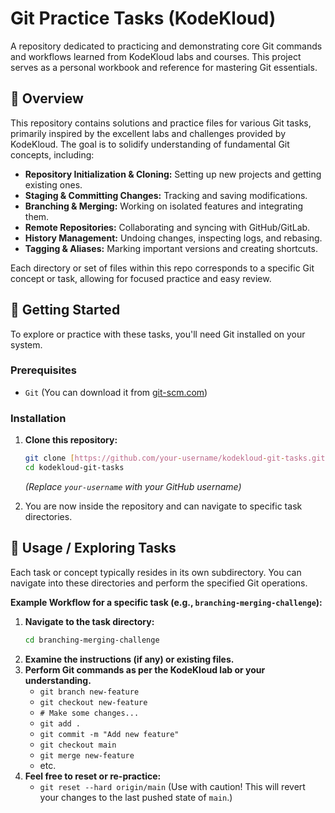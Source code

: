 # Git Practice Tasks (KodeKloud)

A repository dedicated to practicing and demonstrating core Git commands and workflows learned from KodeKloud labs and courses. This project serves as a personal workbook and reference for mastering Git essentials.

## 🚀 Overview

This repository contains solutions and practice files for various Git tasks, primarily inspired by the excellent labs and challenges provided by KodeKloud. The goal is to solidify understanding of fundamental Git concepts, including:

* **Repository Initialization & Cloning:** Setting up new projects and getting existing ones.
* **Staging & Committing Changes:** Tracking and saving modifications.
* **Branching & Merging:** Working on isolated features and integrating them.
* **Remote Repositories:** Collaborating and syncing with GitHub/GitLab.
* **History Management:** Undoing changes, inspecting logs, and rebasing.
* **Tagging & Aliases:** Marking important versions and creating shortcuts.

Each directory or set of files within this repo corresponds to a specific Git concept or task, allowing for focused practice and easy review.

## 🌟 Getting Started

To explore or practice with these tasks, you'll need Git installed on your system.

### Prerequisites

* `Git` (You can download it from [git-scm.com](https://git-scm.com/downloads))

### Installation

1.  **Clone this repository:**
    ```bash
    git clone [https://github.com/your-username/kodekloud-git-tasks.git](https://github.com/your-username/kodekloud-git-tasks.git)
    cd kodekloud-git-tasks
    ```
    *(Replace `your-username` with your GitHub username)*

2.  You are now inside the repository and can navigate to specific task directories.

## 🏃 Usage / Exploring Tasks

Each task or concept typically resides in its own subdirectory. You can navigate into these directories and perform the specified Git operations.

**Example Workflow for a specific task (e.g., `branching-merging-challenge`):**

1.  **Navigate to the task directory:**
    ```bash
    cd branching-merging-challenge
    ```
2.  **Examine the instructions (if any) or existing files.**
3.  **Perform Git commands as per the KodeKloud lab or your understanding.**
    * `git branch new-feature`
    * `git checkout new-feature`
    * `# Make some changes...`
    * `git add .`
    * `git commit -m "Add new feature"`
    * `git checkout main`
    * `git merge new-feature`
    * etc.
4.  **Feel free to reset or re-practice:**
    * `git reset --hard origin/main` (Use with caution! This will revert your changes to the last pushed state of `main`.)
